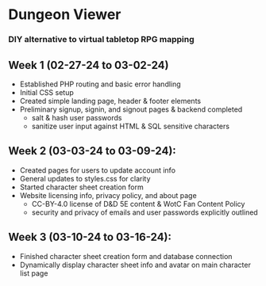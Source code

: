 # Dungeon Viewer
### DIY alternative to virtual tabletop RPG mapping

## Week 1 (02-27-24 to 03-02-24)
* Established PHP routing and basic error handling
* Initial CSS setup
* Created simple landing page, header & footer elements
* Preliminary signup, signin, and signout pages & backend completed
  * salt & hash user passwords
  * sanitize user input against HTML & SQL sensitive characters
## Week 2 (03-03-24 to 03-09-24):
* Created pages for users to update account info
* General updates to styles.css for clarity
* Started character sheet creation form
* Website licensing info, privacy policy, and about page
  * CC-BY-4.0 license of D&D 5E content & WotC Fan Content Policy
  * security and privacy of emails and user passwords explicitly outlined
## Week 3 (03-10-24 to 03-16-24):
* Finished character sheet creation form and database connection
* Dynamically display character sheet info and avatar on main character list page